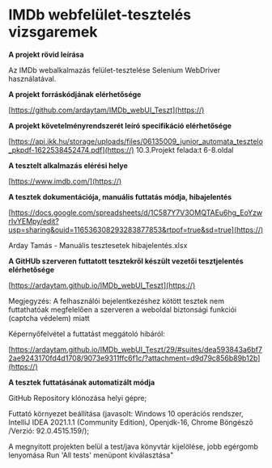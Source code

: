 #   **IMDb webfelület-tesztelés vizsgaremek**

**A projekt rövid leírása**

Az IMDb webalkalmazás felület-tesztelése Selenium WebDriver használatával.

**A projekt forráskódjának elérhetősége**

[https://github.com/ardaytam/IMDb_webUI_Teszt](https://)

**A projekt követelményrendszerét leíró  specifikáció elérhetősége**

[https://api.ikk.hu/storage/uploads/files/06135009_junior_automata_tesztelo_pkpdf-1622538452474.pdf](https://)
10.3.Projekt felada:t 6-8.oldal

**A tesztelt alkalmazás elérési helye**

[https://www.imdb.com/](https://)

**A tesztek dokumentációja, manuális futtatás módja, hibajelentés**

[https://docs.google.com/spreadsheets/d/1C587Y7V3OMQTAEu6hg_EoYzwrIvYEMpy/edit?usp=sharing&ouid=116536308293283877853&rtpof=true&sd=true](https://)

Arday Tamás - Manuális tesztesetek hibajelentés.xlsx

**A GitHUb szerveren futtatott tesztekről készült vezetői tesztjelentés elérhetősége**

[https://ardaytam.github.io/IMDb_webUI_Teszt](https://)

Megjegyzés:
A felhasználói bejelentkezéshez kötött tesztek nem futtathatóak megfelelően a szerveren a weboldal biztonsági funkciói (captcha védelem) miatt

Képernyőfelvétel a futtatást meggátoló hibáról:

[https://ardaytam.github.io/IMDb_webUI_Teszt/29/#suites/dea593843a6bf72ae9243170fd4d1708/9073e9311ffc6f1c/?attachment=d9d79c856b89b12b](https://) 

**A tesztek futtatásának automatizált módja**

GitHub Repository klónozása helyi gépre;

Futtató környezet beállítása (javasolt:  Windows 10 operációs rendszer, IntelliJ IDEA 2021.1.1 (Community Edition), Openjdk-16, Chrome Böngésző /Verzió: 92.0.4515.159/);

A megnyitott projekten belül a test/java könyvtár kijelölése, jobb egérgomb lenyomása Run 'All tests' menüpont kiválasztása"